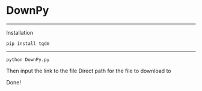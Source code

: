 # DownPy

---

Installation

```
pip install tqdm
```

---

```
python DownPy.py
```
Then input the link to the file
Direct path for the file to download to

Done!
